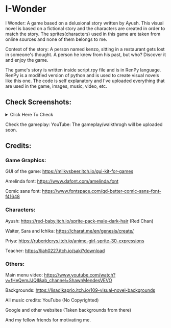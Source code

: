# I-Wonder
I Wonder:
A game based on a delusional story written by Ayush. This visual novel is based on a fictional story and the characters are created in order to match the story. The sprites(characters) used in this game are taken from online sources and none of them belongs to me.

Context of the story: A person named kenzo, sitting in a restaurant gets lost in someone's thought. A person he knew from his past, but who? Discover it and enjoy the game.

The game's story is written inside script.rpy file and is in RenPy language. RenPy is a modified version of python and is used to create visual novels like this one. The code is self explanatory and I've uploaded everything that are used in the game, images, music, video, etc.

## Check Screenshots:
<details>
  <summary>Click Here To Check</summary>
  <img src="https://user-images.githubusercontent.com/119154806/230674696-a1169c91-b0e7-4885-9e2f-a0d6819acf7d.png" name="Screenshot_20230408015346">
  <img src="https://user-images.githubusercontent.com/119154806/230674700-4ff96a4d-da93-4290-a6d9-f37a6d24645c.png" name="Screenshot_20230408015357">
  <img src="https://user-images.githubusercontent.com/119154806/230674703-dd26825a-dc28-4239-b06b-0bd60afb67ed.png" name="Screenshot_20230408015408">
  <img src="https://user-images.githubusercontent.com/119154806/230674707-1ce905a2-1364-4611-9256-f167bc7966d1.png" name="Screenshot_20230408015423">
  <img src="https://user-images.githubusercontent.com/119154806/230674710-f737b14c-e5c3-4a9d-827d-167712c8d20f.png" name="Screenshot_20230408015440">
  <img src="https://user-images.githubusercontent.com/119154806/230674719-8de88976-7416-4702-92c0-13a723f80b9f.png" name="Screenshot_20230408015503">
  <img src="https://user-images.githubusercontent.com/119154806/230674724-473b5da5-50c6-4e9c-bfcc-54e4829b5098.png" name="Screenshot_20230408015514">
  <img src="https://user-images.githubusercontent.com/119154806/230674726-8ca5138c-4974-49ab-ac61-c9233250e985.png" name="Screenshot_20230408015532">
  <img src="https://user-images.githubusercontent.com/119154806/230674730-fea1fb65-efa9-4cfa-9e58-18ada95ffdf1.png" name="Screenshot_20230408015633">
  <img src="https://user-images.githubusercontent.com/119154806/230674733-5ce3ba91-61ad-452a-8996-f48bb9f827d5.png" name="Screenshot_20230408015654">
</details>

Check the gameplay:
YouTube: The gameplay/walkthrogh will be uploaded soon.

## Credits:

### Game Graphics:

  GUI of the game: https://milkvsbeer.itch.io/gui-kit-for-games

  Amelinda font: https://www.dafont.com/amelinda.font

  Comic sans font: https://www.fontspace.com/qd-better-comic-sans-font-f41648


### Characters:
 
 Ayush: https://red-baby.itch.io/sprite-pack-male-dark-hair (Red Chan)

  Waiter, Sara and Ichika: https://charat.me/en/genesis/create/

  Priya: https://ruberidcrys.itch.io/anime-girl-sprite-30-expressions

  Teacher: https://liah0227.itch.io/saki?download


### Others:
 
 Main menu video: https://www.youtube.com/watch?v=fHeQemJJQII&ab_channel=ShawnMendesVEVO

  Backgrounds: https://lisadikaprio.itch.io/109-visual-novel-backgrounds

  All music credits: YouTube (No Copyrighted)

  Google and other websites (Taken backgrounds from there)

  And my fellow friends for motivating me.
